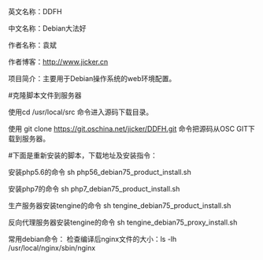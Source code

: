 英文名称：DDFH

中文名称：Debian大法好

作者名称：袁斌

作者博客：http://www.jicker.cn

项目简介：主要用于Debian操作系统的web环境配置。

#克隆脚本文件到服务器

使用cd  /usr/local/src 命令进入源码下载目录。

使用 git clone https://git.oschina.net/jicker/DDFH.git 命令把源码从OSC GIT下载到服务器。

#下面是重新安装的脚本，下载地址及安装指令：

安装php5.6的命令
sh php56_debian75_product_install.sh

安装php7的命令
sh php7_debian75_product_install.sh

生产服务器安装tengine的命令
sh tengine_debian75_product_install.sh

反向代理服务器安装tengine的命令
sh tengine_debian75_proxy_install.sh

常用debian命令：
检查编译后nginx文件的大小：ls -lh /usr/local/nginx/sbin/nginx